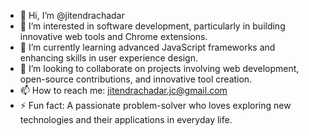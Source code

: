 - 👋 Hi, I’m @jitendrachadar
- 👀 I’m interested in software development, particularly in building innovative web tools and Chrome extensions.
- 🌱 I’m currently learning advanced JavaScript frameworks and enhancing skills in user experience design.
- 💞️ I’m looking to collaborate on projects involving web development, open-source contributions, and innovative tool creation.
- 📫 How to reach me: jitendrachadar.jc@gmail.com
- ⚡ Fun fact: A passionate problem-solver who loves exploring new technologies and their applications in everyday life.

<!---
jitendrachadar/jitendrachadar is a ✨ special ✨ repository because its `README.md` (this file) appears on your GitHub profile.
You can click the Preview link to take a look at your changes.
--->
